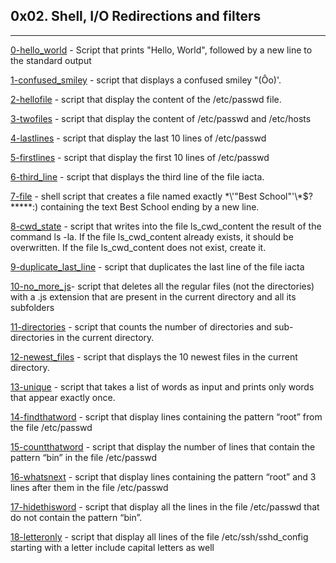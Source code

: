 ## 0x02. Shell, I/O Redirections and filters
---

[0-hello_world](./0-hello_world) - Script that prints "Hello, World", followed by a new line to the standard output

[1-confused_smiley](./1-confused_smiley) - script that displays a confused smiley "(Ôo)'.

[2-hellofile](./2-hellofile) - script that display the content of the /etc/passwd file.

[3-twofiles](./3-twofiles) - script that display the content of /etc/passwd and /etc/hosts

[4-lastlines](./4-lastlines) - script that display the last 10 lines of /etc/passwd

[5-firstlines](./5-firstlines) - script that display the first 10 lines of /etc/passwd

[6-third_line](./6-third_line) - script that displays the third line of the file iacta.

[7-file](./7-file) - shell script that creates a file named exactly \*\\'"Best School"\'\\*$\?\*\*\*\*\*:) containing the text Best School ending by a new line.

[8-cwd_state](./8-cwd_state) - script that writes into the file ls_cwd_content the result of the command ls -la. If the file ls_cwd_content already exists, it should be overwritten. If the file ls_cwd_content does not exist, create it.

[9-duplicate_last_line](./9-duplicate_last_line) - script that duplicates the last line of the file iacta

[10-no_more_js](./10-no_more_js)- script that deletes all the regular files (not the directories) with a .js extension that are present in the current directory and all its subfolders

[11-directories](./11-directories) - script that counts the number of directories and sub-directories in the current directory.

[12-newest_files](./12-newest_files) - script that displays the 10 newest files in the current directory.

[13-unique](./13-unique) - script that takes a list of words as input and prints only words that appear exactly once.

[14-findthatword](./14-findthatword) - script that display lines containing the pattern “root” from the file /etc/passwd

[15-countthatword](./15-countthatword) - script that display the number of lines that contain the pattern “bin” in the file /etc/passwd

[16-whatsnext](./16-whatsnext) - script that display lines containing the pattern “root” and 3 lines after them in the file /etc/passwd

[17-hidethisword](./17-hidethisword) - script that display all the lines in the file /etc/passwd that do not contain the pattern “bin”.

[18-letteronly](./18-letteronly) - script that display all lines of the file /etc/ssh/sshd_config starting with a letter include capital letters as well



